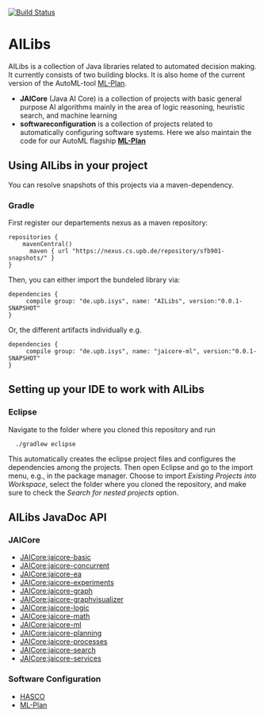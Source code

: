 [![Build Status](https://travis-ci.org/fmohr/AILibs.svg?branch=dev)](https://travis-ci.org/fmohr/AILibs)


# AILibs
AILibs is a collection of Java libraries related to automated decision making. It currently consists of two building blocks. It is also home of the current version of the AutoML-tool [ML-Plan](https://github.com/fmohr/AILibs/tree/master/softwareconfiguration/mlplan).

* **JAICore** (Java AI Core) is a collection of projects with basic general purpose AI algorithms mainly in the area of logic reasoning, heuristic search, and machine learning
* **softwareconfiguration** is a collection of projects related to automatically configuring software systems. Here we also maintain the code for our AutoML flagship **[ML-Plan](https://github.com/fmohr/AILibs/tree/master/softwareconfiguration/mlplan)**

## Using AILibs in your project
You can resolve snapshots of this projects via a maven-dependency.
### Gradle 
First register our departements nexus as a maven repository:
```
repositories {
    mavenCentral()
	  maven { url "https://nexus.cs.upb.de/repository/sfb901-snapshots/" }
}
```
Then, you can either import the bundeled library via:
```
dependencies {
	 compile group: "de.upb.isys", name: "AILibs", version:"0.0.1-SNAPSHOT"
}
```
Or, the different artifacts individually e.g.
```
dependencies {
	 compile group: "de.upb.isys", name: "jaicore-ml", version:"0.0.1-SNAPSHOT"
}
```

## Setting up your IDE to work with AILibs
### Eclipse
Navigate to the folder where you cloned this repository and run
```
  ./gradlew eclipse
```
This automatically creates the eclipse project files and configures the dependencies among the projects.
Then open Eclipse and go to the import menu, e.g., in the package manager. Choose to import *Existing Projects into Workspace*, select the folder where you cloned the repository, and make sure to check the *Search for nested projects* option.


## AILibs JavaDoc API

### JAICore

* [JAICore:jaicore-basic](JAICore/jaicore-basic/docs/javadoc/)
* [JAICore:jaicore-concurrent](JAICore/jaicore-concurrent/docs/javadoc/)
* [JAICore:jaicore-ea](JAICore/jaicore-ea/docs/javadoc/)
* [JAICore:jaicore-experiments](JAICore/jaicore-experiments/docs/javadoc/)
* [JAICore:jaicore-graph](JAICore/jaicore-graph/docs/javadoc/)
* [JAICore:jaicore-graphvisualizer](JAICore/jaicore-graphvisualizer/docs/javadoc/)
* [JAICore:jaicore-logic](JAICore/jaicore-logic/docs/javadoc/)
* [JAICore:jaicore-math](JAICore/jaicore-math/docs/javadoc/)
* [JAICore:jaicore-ml](JAICore/jaicore-ml/docs/javadoc/)
* [JAICore:jaicore-planning](JAICore/jaicore-planning/docs/javadoc/)
* [JAICore:jaicore-processes](JAICore/jaicore-processes/docs/javadoc/)
* [JAICore:jaicore-search](JAICore/jaicore-search/docs/javadoc/)
* [JAICore:jaicore-services](JAICore/jaicore-services/docs/javadoc/)

### Software Configuration

* [HASCO](softwareconfiguration/hasco/docs/javadoc/)
* [ML-Plan](softwareconfiguration/mlplan/docs/javadoc/)
